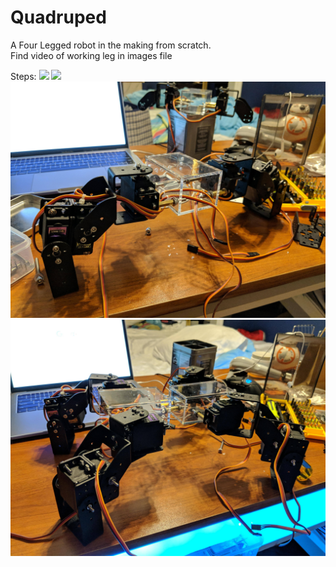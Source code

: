 # Quadruped

A Four Legged robot in the making from scratch.
<br>Find video of working leg in images file


Steps: 
<img style="height:30px;" src="images/five.jpg"/>
<img src="images/six.jpg"/>
<img src="images/seven.jpg"/>
<img src="images/eight.jpg"/>


